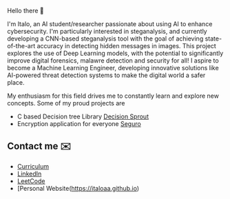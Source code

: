 Hello there 👋

I'm Italo, an AI student/researcher passionate about using AI to enhance cybersecurity. I'm particularly interested in steganalysis, and currently developing a CNN-based steganalysis tool with the goal of achieving state-of-the-art accuracy in detecting hidden messages in images. This project explores the use of Deep Learning models, with the potential to significantly improve digital forensics, malawre detection and security for all!  I aspire to become a Machine Learning Engineer, developing innovative solutions like AI-powered threat detection systems to make the digital world a safer place.

My enthusiasm for this field drives me to constantly learn and explore new concepts. Some of my proud projects are
- C based Decision tree Library [Decision Sprout](https://github.com/italoaa/DecisionSprout)
- Encryption application for everyone [Seguro](https://github.com/italoaa/seguro)

## Contact me ✉️
- [Curriculum](https://rxresu.me/italoamaya03/italo)
- [LinkedIn](https://www.linkedin.com/in/italoamaya03/)
- [LeetCode](https://leetcode.com/u/italoamaya/)
- [Personal Website(https://italoaa.github.io)
